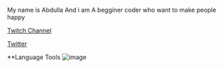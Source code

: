 My name is Abdulla And i am A begginer coder who want to make people happy

[Twitch Channel](http://twitch.tv/abdulla4gamer_)

[Twitter](https://twitter.com/Abdulla4Gamer)

**Language Tools
![image](https://user-images.githubusercontent.com/79129891/109408091-52234d80-7997-11eb-94a5-a3e9a52a9199.png)

